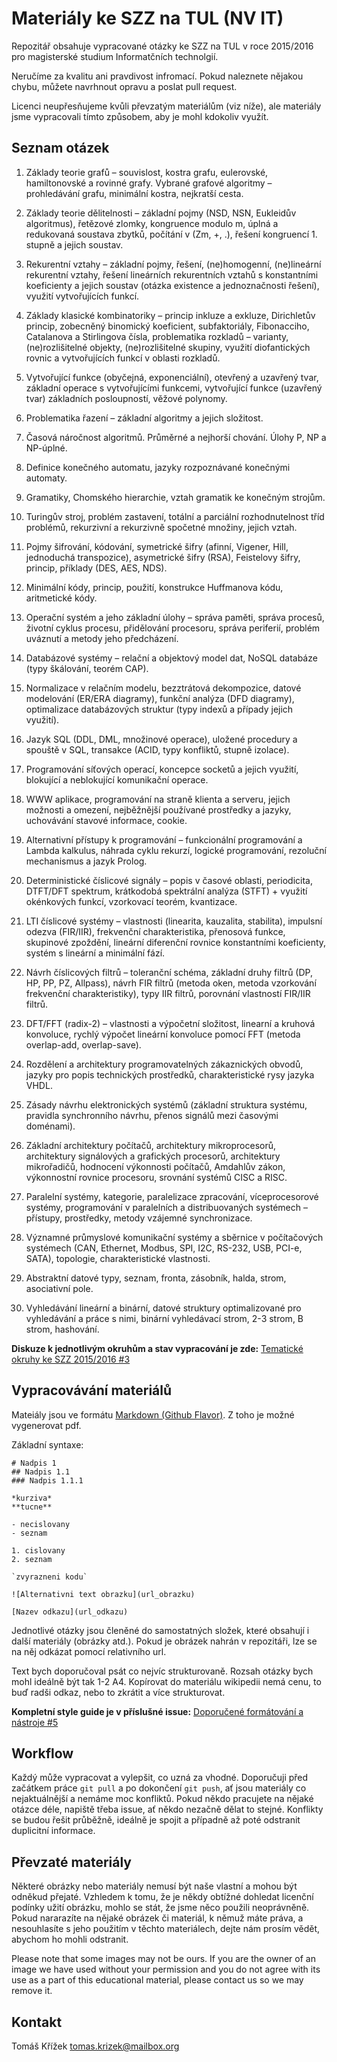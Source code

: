 # Materiály ke SZZ na TUL (NV IT)

Repozitář obsahuje vypracované otázky ke SZZ na TUL v roce 2015/2016 pro magisterské studium Informatčních technolgií.

Neručíme za kvalitu ani pravdivost infromací. Pokud naleznete nějakou chybu, můžete navrhnout opravu a poslat pull request.

Licenci neupřesňujeme kvůli převzatým materiálům (viz níže), ale materiály jsme vypracovali tímto způsobem, aby je mohl kdokoliv využít.

## Seznam otázek

1. Základy teorie grafů – souvislost, kostra grafu, eulerovské, hamiltonovské a rovinné grafy. Vybrané grafové algoritmy – prohledávání grafu, minimální kostra, nejkratší cesta.

2. Základy teorie dělitelnosti – základní pojmy (NSD, NSN, Eukleidův algoritmus), řetězové zlomky, kongruence modulo m, úplná a redukovaná soustava zbytků, počítání v (Zm, +, .), řešení kongruencí 1. stupně a jejich soustav.

3. Rekurentní vztahy – základní pojmy, řešení, (ne)homogenní, (ne)lineární rekurentní vztahy, řešení lineárních rekurentních vztahů s konstantními koeficienty a jejich soustav (otázka existence a jednoznačnosti řešení), využití vytvořujících funkcí.

4. Základy klasické kombinatoriky – princip inkluze a exkluze, Dirichletův princip, zobecněný binomický koeficient, subfaktoriály, Fibonacciho, Catalanova a Stirlingova čísla, problematika rozkladů – varianty, (ne)rozlišitelné objekty, (ne)rozlišitelné skupiny, využití diofantických rovnic a vytvořujících funkcí v oblasti rozkladů.

5. Vytvořující funkce (obyčejná, exponenciální), otevřený a uzavřený tvar, základní operace s vytvořujícími funkcemi, vytvořující funkce (uzavřený tvar) základních posloupností, věžové polynomy.

6. Problematika řazení – základní algoritmy a jejich složitost.

7. Časová náročnost algoritmů. Průměrné a nejhorší chování. Úlohy P, NP a NP-úplné.

8. Definice konečného automatu, jazyky rozpoznávané konečnými automaty.

9. Gramatiky, Chomského hierarchie, vztah gramatik ke konečným strojům.

10. Turingův stroj, problém zastavení, totální a parciální rozhodnutelnost tříd problémů, rekurzivní a rekurzivně spočetné množiny, jejich vztah.

11. Pojmy šifrování, kódování, symetrické šifry (afinní, Vigener, Hill, jednoduchá transpozice), asymetrické šifry (RSA), Feistelovy šifry, princip, příklady (DES, AES, NDS).

12. Minimální kódy, princip, použití, konstrukce Huffmanova kódu, aritmetické kódy.

13. Operační systém a jeho základní úlohy – správa paměti, správa procesů, životní cyklus procesu, přidělování procesoru, správa periferií, problém uváznutí a metody jeho předcházení.

14. Databázové systémy – relační a objektový model dat, NoSQL databáze (typy škálování, teorém CAP).

15. Normalizace v relačním modelu, bezztrátová dekompozice, datové modelování (ER/ERA diagramy), funkční analýza (DFD diagramy), optimalizace databázových struktur (typy indexů a případy jejich využití).

16. Jazyk SQL (DDL, DML, množinové operace), uložené procedury a spouště v SQL, transakce (ACID, typy konfliktů, stupně izolace).

17. Programování síťových operací, koncepce socketů a jejich využití, blokující a neblokující komunikační operace.

18. WWW aplikace, programování na straně klienta a serveru, jejich možnosti a omezení, nejběžnější používané prostředky a jazyky, uchovávání stavové informace, cookie.

19. Alternativní přístupy k programování – funkcionální programování a Lambda kalkulus, náhrada cyklu rekurzí, logické programování, rezoluční mechanismus a jazyk Prolog.

20. Deterministické číslicové signály – popis v časové oblasti, periodicita, DTFT/DFT spektrum, krátkodobá spektrální analýza (STFT) + využití okénkových funkcí, vzorkovací teorém, kvantizace.

21. LTI číslicové systémy – vlastnosti (linearita, kauzalita, stabilita), impulsní odezva (FIR/IIR), frekvenční charakteristika, přenosová funkce, skupinové zpoždění, lineární diferenční rovnice konstantními koeficienty, systém s lineární a minimální fází.

22. Návrh číslicových filtrů – toleranční schéma, základní druhy filtrů (DP, HP, PP, PZ, Allpass), návrh FIR filtrů (metoda oken, metoda vzorkování frekvenční charakteristiky), typy IIR filtrů, porovnání vlastností FIR/IIR filtrů.

23. DFT/FFT (radix-2) – vlastnosti a výpočetní složitost, linearní a kruhová konvoluce, rychlý výpočet lineární konvoluce pomocí FFT (metoda overlap-add, overlap-save).

24. Rozdělení a architektury programovatelných zákaznických obvodů, jazyky pro popis technických prostředků, charakteristické rysy jazyka VHDL.

25. Zásady návrhu elektronických systémů (základní struktura systému, pravidla synchronního návrhu, přenos signálů mezi časovými doménami).

26. Základní architektury počítačů, architektury mikroprocesorů, architektury signálových a grafických procesorů, architektury mikrořadičů, hodnocení výkonnosti počítačů, Amdahlův zákon, výkonnostní rovnice procesoru, srovnání systémů CISC a RISC.

27. Paralelní systémy, kategorie, paralelizace zpracování, víceprocesorové systémy, programování v paralelních a distribuovaných systémech – přístupy, prostředky, metody vzájemné synchronizace.

28. Významné průmyslové komunikační systémy a sběrnice v počítačových systémech (CAN, Ethernet, Modbus, SPI, I2C, RS-232, USB, PCI-e, SATA), topologie, charakteristické vlastnosti.

29. Abstraktní datové typy, seznam, fronta, zásobník, halda, strom, asociativní pole.

30. Vyhledávání lineární a binární, datové struktury optimalizované pro vyhledávání a práce s nimi, binární vyhledávací strom, 2-3 strom, B strom, hashování.

**Diskuze k jednotlivým okruhům a stav vypracování je zde:** [Tematické okruhy ke SZZ 2015/2016 #3](https://github.com/tomaskrizek/tul-szz-it-nv/issues/3)

## Vypracovávání materiálů

Mateiály jsou ve formátu [Markdown (Github Flavor)](https://help.github.com/articles/basic-writing-and-formatting-syntax/). Z toho je možné vygenerovat pdf.

Základní syntaxe:

```
# Nadpis 1
## Nadpis 1.1
### Nadpis 1.1.1

*kurziva*
**tucne**

- necislovany
- seznam

1. cislovany
2. seznam

`zvyrazneni kodu`

![Alternativni text obrazku](url_obrazku)

[Nazev odkazu](url_odkazu)
```

Jednotlivé otázky jsou členěné do samostatných složek, které obsahují i další materiály (obrázky atd.). Pokud je obrázek nahrán v repozitáři, lze se na něj odkázat pomocí relativního url.

Text bych doporučoval psát co nejvíc strukturovaně. Rozsah otázky bych mohl ideálně být tak 1-2 A4. Kopírovat do materiálu wikipedii nemá cenu, to buď radši odkaz, nebo to zkrátit a více strukturovat.

**Kompletní style guide je v příslušné issue:** [Doporučené formátování a nástroje #5](https://github.com/tomaskrizek/tul-szz-it-nv/issues/5)

## Workflow

Každý může vypracovat a vylepšit, co uzná za vhodné. Doporučuji před začátkem práce `git pull` a po dokončení `git push`, ať jsou materiály co nejaktuálnější a nemáme moc konfliktů. Pokud někdo pracujete na nějaké otázce déle, napiště třeba issue, ať někdo nezačně dělat to stejné. Konflikty se budou řešit průběžně, ideálně je spojit a případně až poté odstranit duplicitní informace.

## Převzaté materiály

Některé obrázky nebo materiály nemusí být naše vlastní a mohou být odněkud přejaté. Vzhledem k tomu, že je někdy obtížné dohledat licenční podínky užití obrázku, mohlo se stát, že jsme něco použili neoprávněně. Pokud nararazíte na nějaké obrázek či materiál, k němuž máte práva, a nesouhlasíte s jeho použitím v těchto materiálech, dejte nám prosím vědět, abychom ho mohli odstranit.

Please note that some images may not be ours. If you are the owner of an image we have used without your permission and you do not agree with its use as a part of this educational material, please contact us so we may remove it.

## Kontakt

Tomáš Křížek tomas.krizek@mailbox.org

